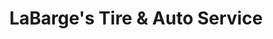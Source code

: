 ---
title: "LaBarge's Tire & Auto Service"
url: /latham/labarges-tire-and-auto-service/
shop: tyres
---